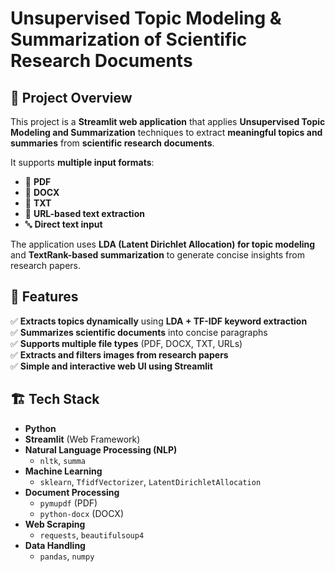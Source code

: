 # Unsupervised Topic Modeling & Summarization of Scientific Research Documents

## 📌 Project Overview
This project is a **Streamlit web application** that applies **Unsupervised Topic Modeling and Summarization** techniques to extract **meaningful topics and summaries** from **scientific research documents**.  

It supports **multiple input formats**:
- 📄 **PDF**
- 📝 **DOCX**
- 📜 **TXT**
- 🔗 **URL-based text extraction**
- 🔤 **Direct text input**

The application uses **LDA (Latent Dirichlet Allocation) for topic modeling** and **TextRank-based summarization** to generate concise insights from research papers.

## 🚀 Features
✅ **Extracts topics dynamically** using **LDA + TF-IDF keyword extraction**  
✅ **Summarizes scientific documents** into concise paragraphs  
✅ **Supports multiple file types** (PDF, DOCX, TXT, URLs)  
✅ **Extracts and filters images from research papers**  
✅ **Simple and interactive web UI using Streamlit**  

## 🏗️ Tech Stack
- **Python**
- **Streamlit** (Web Framework)
- **Natural Language Processing (NLP)**
  - `nltk`, `summa`
- **Machine Learning**
  - `sklearn`, `TfidfVectorizer`, `LatentDirichletAllocation`
- **Document Processing**
  - `pymupdf` (PDF)
  - `python-docx` (DOCX)
- **Web Scraping**
  - `requests`, `beautifulsoup4`
- **Data Handling**
  - `pandas`, `numpy`

